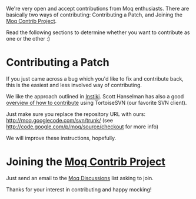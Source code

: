 We're very open and accept contributions from Moq enthusiasts.
There are basically two ways of contributing: Contributing a Patch, and Joining the [Moq Contrib Project](http://moq-contrib.googlecode.com).

Read the following sections to determine whether you want to contribute as one or the other :)

# Contributing a Patch #

If you just came across a bug which you'd like to fix and contribute back, this is the easiest and less involved way of contributing.

We like the approach outlined in [Instiki](http://www.instiki.org/show/HowToContribute).
Scott Hanselman has also a good [overview of how to contribute](http://www.hanselman.com/blog/ExampleHowToContributeAPatchToAnOpenSourceProjectLikeDasBlog.aspx) using TortoiseSVN (our favorite SVN client).

Just make sure you replace the repository URL with ours: http://moq.googlecode.com/svn/trunk/ (see http://code.google.com/p/moq/source/checkout for more info)

We will improve these instructions, hopefully.

# Joining the [Moq Contrib Project](http://moq-contrib.googlecode.com) #

Just send an email to the [Moq Discussions](mailto:moqdisc@googlegroups.com) list asking to join.


Thanks for your interest in contributing and happy mocking!
